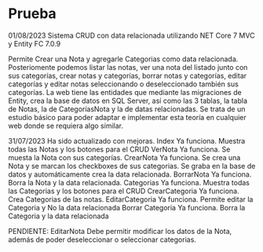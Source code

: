 # Prueba
01/08/2023 Sistema CRUD con data relacionada utilizando NET Core 7 MVC y Entity FC 7.0.9

Permite Crear una Nota y agregarle Categorias como data relacionada.  
Posteriomente podemos listar las notas, ver una nota del listado junto con sus categorías, crear notas y categorías, borrar notas y categorías, editar categorías y editar notas seleccionando o deseleccionado también sus categorías.
La web tiene las entidades que mediante las migraciones de Entity, crea la base de datos en SQL Server, así como las 3 tablas, la tabla de Notas, la de CategoríasNota y la de datas relacionadas.
Se trata de un estudio básico para poder adaptar e implementar esta teoría en cualquier web donde se requiera algo similar.


31/07/2023 Ha sido actualizado con mejoras.
Index              Ya funciona. Muestra todas las Notas y los botones para el CRUD
VerNota            Ya funciona. Se muesta la Nota con sus categorías.
CrearNota          Ya funciona. Se crea una Nota y se marcan los checkboxes de sus categorias. Se graba en la base de datos y automáticamente crea la data relacionada.
BorrarNota         Ya funciona. Borra la Nota y la data relacionada.
Categorias         Ya funciona. Muestra todas las Categorias y los botones para el CRUD
CrearCategoria     Ya funciona. Crea Categorias de las notas.
EditarCategoria    Ya funciona. Permite editar la Categoria y No la data relacionada
Borrar Categoria   Ya funciona. Borra la Categoria y la data relacionada

PENDIENTE:
EditarNota         Debe permitir modificar los datos de la Nota, además de poder deseleccionar o seleccionar categorias.



